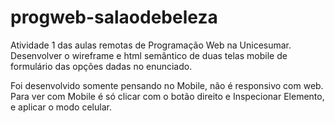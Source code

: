 # progweb-salaodebeleza
Atividade 1 das aulas remotas de Programação Web na Unicesumar. Desenvolver o wireframe e html semântico de duas telas mobile de formulário das opções dadas no enunciado.

Foi desenvolvido somente pensando no Mobile, não é responsivo com web.
Para ver com Mobile é só clicar com o botão direito e Inspecionar Elemento, e aplicar o modo celular.
